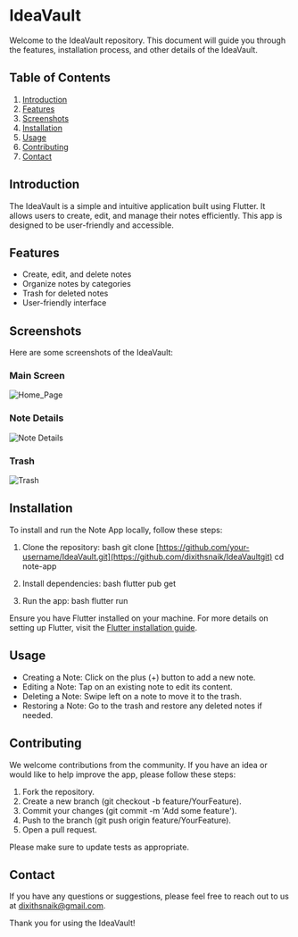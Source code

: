 # IdeaVault

Welcome to the IdeaVault repository. This document will guide you through the features, installation process, and other details of the IdeaVault.

## Table of Contents

1. [Introduction](#introduction)
2. [Features](#features)
3. [Screenshots](#screenshots)
4. [Installation](#installation)
5. [Usage](#usage)
6. [Contributing](#contributing)
8. [Contact](#contact)

## Introduction

The IdeaVault is a simple and intuitive application built using Flutter. It allows users to create, edit, and manage their notes efficiently. This app is designed to be user-friendly and accessible.

## Features

- Create, edit, and delete notes
- Organize notes by categories
- Trash for deleted notes
- User-friendly interface

## Screenshots

Here are some screenshots of the IdeaVault:

### Main Screen
![Home_Page](https://github.com/user-attachments/assets/ffee88fe-1d31-4f84-af38-6588d6d03629)

### Note Details
![Note Details](https://github.com/user-attachments/assets/701aca60-5ced-42b4-87b1-883723de1d95)

### Trash
![Trash](https://github.com/user-attachments/assets/a56c0c54-4466-4369-b616-ee7ed7edd7c3)

## Installation

To install and run the Note App locally, follow these steps:

1. Clone the repository:
    bash
    git clone [https://github.com/your-username/IdeaVault.git](https://github.com/dixithsnaik/IdeaVaultgit)
    cd note-app
    

2. Install dependencies:
    bash
    flutter pub get
    

3. Run the app:
    bash
    flutter run
    

Ensure you have Flutter installed on your machine. For more details on setting up Flutter, visit the [Flutter installation guide](https://flutter.dev/docs/get-started/install).

## Usage

- Creating a Note: Click on the plus (+) button to add a new note.
- Editing a Note: Tap on an existing note to edit its content.
- Deleting a Note: Swipe left on a note to move it to the trash.
- Restoring a Note: Go to the trash and restore any deleted notes if needed.

## Contributing

We welcome contributions from the community. If you have an idea or would like to help improve the app, please follow these steps:

1. Fork the repository.
2. Create a new branch (git checkout -b feature/YourFeature).
3. Commit your changes (git commit -m 'Add some feature').
4. Push to the branch (git push origin feature/YourFeature).
5. Open a pull request.

Please make sure to update tests as appropriate.

## Contact

If you have any questions or suggestions, please feel free to reach out to us at [dixithsnaik@gmail.com](mailto:dixithsnaik@gmail.com).

Thank you for using the IdeaVault!
